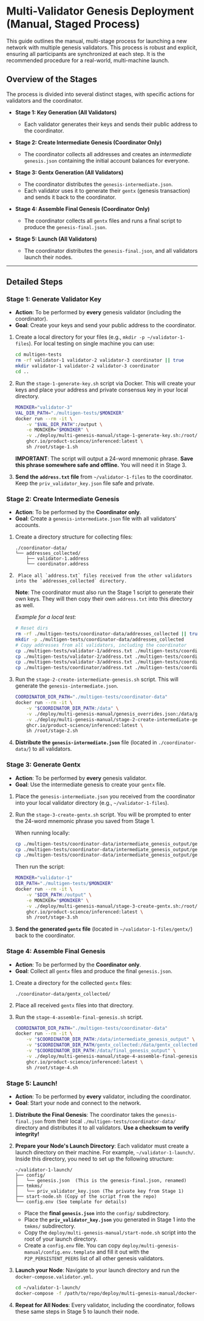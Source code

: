 # Multi-Validator Genesis Deployment (Manual, Staged Process)

This guide outlines the manual, multi-stage process for launching a new network with multiple genesis validators. This process is robust and explicit, ensuring all participants are synchronized at each step. It is the recommended procedure for a real-world, multi-machine launch.

## Overview of the Stages

The process is divided into several distinct stages, with specific actions for validators and the coordinator.

*   **Stage 1: Key Generation (All Validators)**
    *   Each validator generates their keys and sends their public address to the coordinator.

*   **Stage 2: Create Intermediate Genesis (Coordinator Only)**
    *   The coordinator collects all addresses and creates an *intermediate* `genesis.json` containing the initial account balances for everyone.

*   **Stage 3: Gentx Generation (All Validators)**
    *   The coordinator distributes the `genesis-intermediate.json`.
    *   Each validator uses it to generate their `gentx` (genesis transaction) and sends it back to the coordinator.

*   **Stage 4: Assemble Final Genesis (Coordinator Only)**
    *   The coordinator collects all `gentx` files and runs a final script to produce the `genesis-final.json`.

*   **Stage 5: Launch (All Validators)**
    *   The coordinator distributes the `genesis-final.json`, and all validators launch their nodes.

---

## Detailed Steps

### Stage 1: Generate Validator Key

*   **Action**: To be performed by **every** genesis validator (including the coordinator).
*   **Goal**: Create your keys and send your public address to the coordinator.

1.  Create a local directory for your files (e.g., `mkdir -p ~/validator-1-files`).
    For local testing on single machine you can use:
    ```bash
    cd multigen-tests
    rm -rf validator-1 validator-2 validator-3 coordinator || true
    mkdir validator-1 validator-2 validator-3 coordinator
    cd ..
    ```
2.  Run the `stage-1-generate-key.sh` script via Docker. This will create your keys and place your address and private consensus key in your local directory.

    ```bash
    MONIKER="validator-3"
    VAL_DIR_PATH="./multigen-tests/$MONIKER"
    docker run --rm -it \
        -v "$VAL_DIR_PATH":/output \
        -e MONIKER="$MONIKER" \
        -v ./deploy/multi-genesis-manual/stage-1-generate-key.sh:/root/stage-1.sh \
        ghcr.io/product-science/inferenced:latest \
        sh /root/stage-1.sh
    ```
    **IMPORTANT**: The script will output a 24-word mnemonic phrase. **Save this phrase somewhere safe and offline.** You will need it in Stage 3.

3.  **Send the `address.txt` file** from `~/validator-1-files` to the coordinator. Keep the `priv_validator_key.json` file safe and private.

### Stage 2: Create Intermediate Genesis

*   **Action**: To be performed by the **Coordinator only**.
*   **Goal**: Create a `genesis-intermediate.json` file with all validators' accounts.

1.  Create a directory structure for collecting files:
    ```
    ./coordinator-data/
    └── addresses_collected/
        ├── validator-1.address
        └── coordinator.address
    ```
2.      Place all `address.txt` files received from the other validators into the `addresses_collected` directory.
    **Note**: The coordinator must also run the Stage 1 script to generate their own keys. They will then copy their own `address.txt` into this directory as well.

    *Example for a local test:*
    ```bash
    # Reset dirs
    rm -rf ./multigen-tests/coordinator-data/addresses_collected || true
    mkdir -p ./multigen-tests/coordinator-data/addresses_collected
    # Copy addresses from all validators, including the coordinator
    cp ./multigen-tests/validator-1/address.txt ./multigen-tests/coordinator-data/addresses_collected/validator-1.address
    cp ./multigen-tests/validator-2/address.txt ./multigen-tests/coordinator-data/addresses_collected/validator-2.address
    cp ./multigen-tests/validator-3/address.txt ./multigen-tests/coordinator-data/addresses_collected/validator-3.address
    cp ./multigen-tests/coordinator/address.txt ./multigen-tests/coordinator-data/addresses_collected/coordinator.address
    ```
3.  Run the `stage-2-create-intermediate-genesis.sh` script. This will generate the `genesis-intermediate.json`.

    ```bash
    COORDINATOR_DIR_PATH="./multigen-tests/coordinator-data"
    docker run --rm -it \
        -v "$COORDINATOR_DIR_PATH:/data" \
        -v ./deploy/multi-genesis-manual/genesis_overrides.json:/data/genesis_overrides.json \
        -v ./deploy/multi-genesis-manual/stage-2-create-intermediate-genesis.sh:/root/stage-2.sh \
        ghcr.io/product-science/inferenced:latest \
        sh /root/stage-2.sh
    ```
4.  **Distribute the `genesis-intermediate.json`** file (located in `./coordinator-data/`) to all validators.

### Stage 3: Generate Gentx

*   **Action**: To be performed by **every** genesis validator.
*   **Goal**: Use the intermediate genesis to create your `gentx` file.

1.  Place the `genesis-intermediate.json` you received from the coordinator into your local validator directory (e.g., `~/validator-1-files`).
2.  Run the `stage-3-create-gentx.sh` script. You will be prompted to enter the 24-word mnemonic phrase you saved from Stage 1.

    When running locally:
    ```bash
    cp ./multigen-tests/coordinator-data/intermediate_genesis_output/genesis-intermediate.json ./multigen-tests/validator-1/
    cp ./multigen-tests/coordinator-data/intermediate_genesis_output/genesis-intermediate.json ./multigen-tests/validator-2/
    cp ./multigen-tests/coordinator-data/intermediate_genesis_output/genesis-intermediate.json ./multigen-tests/validator-3/
    ```

    Then run the script:
    
    ```bash
    MONIKER="validator-1"
    DIR_PATH="./multigen-tests/$MONIKER"
    docker run --rm -it \
        -v "$DIR_PATH:/output" \
        -e MONIKER="$MONIKER" \
        -v ./deploy/multi-genesis-manual/stage-3-create-gentx.sh:/root/stage-3.sh \
        ghcr.io/product-science/inferenced:latest \
        sh /root/stage-3.sh
    ```
3.  **Send the generated `gentx` file** (located in `~/validator-1-files/gentx/`) back to the coordinator.

### Stage 4: Assemble Final Genesis

*   **Action**: To be performed by the **Coordinator only**.
*   **Goal**: Collect all `gentx` files and produce the final `genesis.json`.

1.  Create a directory for the collected `gentx` files:
    ```
    ./coordinator-data/gentx_collected/
    ```
2.  Place all received `gentx` files into that directory.
3.  Run the `stage-4-assemble-final-genesis.sh` script.

    ```bash
    COORDINATOR_DIR_PATH="./multigen-tests/coordinator-data"
    docker run --rm -it \
        -v "$COORDINATOR_DIR_PATH:/data/intermediate_genesis_output" \
        -v "$COORDINATOR_DIR_PATH/gentx_collected:/data/gentx_collected" \
        -v "$COORDINATOR_DIR_PATH:/data/final_genesis_output" \
        -v ./deploy/multi-genesis-manual/stage-4-assemble-final-genesis.sh:/root/stage-4.sh \
        ghcr.io/product-science/inferenced:latest \
        sh /root/stage-4.sh
    ```

### Stage 5: Launch!

*   **Action**: To be performed by **every** validator, including the coordinator.
*   **Goal**: Start your node and connect to the network.

1.  **Distribute the Final Genesis**: The coordinator takes the `genesis-final.json` from their local `./multigen-tests/coordinator-data/` directory and distributes it to all validators. **Use a checksum to verify integrity!**

2.  **Prepare your Node's Launch Directory**: Each validator must create a launch directory on their machine. For example, `~/validator-1-launch/`. Inside this directory, you need to set up the following structure:
    ```
    ~/validator-1-launch/
    ├── config/
    │   └── genesis.json  (This is the genesis-final.json, renamed)
    ├── tmkms/
    │   └── priv_validator_key.json (The private key from Stage 1)
    ├── start-node.sh (Copy of the script from the repo)
    └── config.env (See template for details)
    ```
    *   Place the **final `genesis.json`** into the `config/` subdirectory.
    *   Place the **`priv_validator_key.json`** you generated in Stage 1 into the `tmkms/` subdirectory.
    *   Copy the `deploy/multi-genesis-manual/start-node.sh` script into the root of your launch directory.
    *   Create a `config.env` file. You can copy `deploy/multi-genesis-manual/config.env.template` and fill it out with the `P2P_PERSISTENT_PEERS` list of all other genesis validators.

3.  **Launch your Node**:
    Navigate to your launch directory and run the `docker-compose.validator.yml`.
    ```bash
    cd ~/validator-1-launch/
    docker-compose -f /path/to/repo/deploy/multi-genesis-manual/docker-compose.validator.yml up -d
    ```
4.  **Repeat for All Nodes**: Every validator, including the coordinator, follows these same steps in Stage 5 to launch their node.
